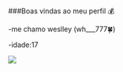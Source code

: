 ###Boas vindas ao meu perfil 💰

-me chamo weslley (wh___777🍀)

-idade:17

![](https://media1.tenor.com/m/x4fU1yMhBx0AAAAC/chico-moedas-aquariano-nato.gif)
